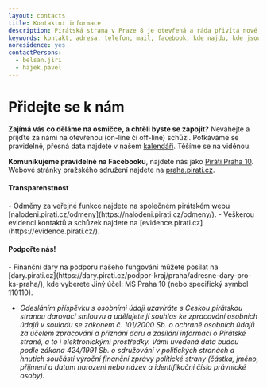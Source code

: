 ```yaml
---
layout: contacts
title: Kontaktní informace
description: Pirátská strana v Praze 8 je otevřená a ráda přivítá nové členy, dobrovolníky a odpoví na vaše dotazy
keywords: kontakt, adresa, telefon, mail, facebook, kde najdu, kde jsou
noresidence: yes
contactPersons:
  - belsan.jiri
  - hajek.pavel
---
```

 <h1>Přidejte se k nám</h1>

**Zajímá vás co děláme na osmičce, a chtěli byste se zapojit?** Neváhejte a přijďte za námi na otevřenou (on-line či off-line) schůzi. Potkáváme se pravidelně, přesná data najdete v našem <a href="{{site.calendar.page}}">kalendáři</a>. Těšíme se na viděnou.

**Komunikujeme pravidelně na Facebooku**, najdete nás jako [Piráti Praha 10](https://fb.com/pirati.praha10). Webové stránky pražského sdružení najdete na [praha.pirati.cz](https://praha.pirati.cz/).

<h4>Transparenstnost</h4>
- Odměny za veřejné funkce najdete na společném pirátském webu [nalodeni.pirati.cz/odmeny](https://nalodeni.pirati.cz/odmeny/).
- Veškerou evidenci kontaktů a schůzek najdete na [evidence.pirati.cz](https://evidence.pirati.cz/).

<h4>Podpořte nás!</h4>
- Finanční dary na podporu našeho fungování můžete posílat na [dary.pirati.cz](https://dary.pirati.cz/podpor-kraj/praha/adresne-dary-pro-ks-praha/), kde vyberete Jiný účel: MS Praha 10 (nebo specifický symbol 110110).

- *Odesláním příspěvku s osobními údaji uzavíráte s Českou pirátskou stranou darovací smlouvu a udělujete jí souhlas ke zpracování osobních údajů v souladu se zákonem č. 101/2000 Sb. o ochraně osobních údajů za účelem zpracování a přiznání daru a zasílání informací o Pirátské straně, a to i elektronickými prostředky. Vámi uvedená data budou podle zákona 424/1991 Sb. o sdružování v politických stranách a hnutích součástí výroční finanční zprávy politické strany (částka, jméno, příjmení a datum narození nebo název a identifikační číslo právnické osoby).*
